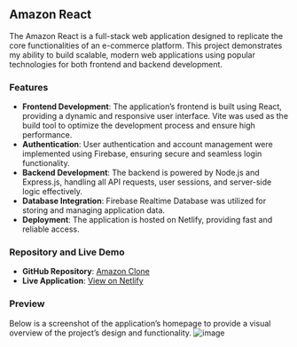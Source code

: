 ## Amazon React

The Amazon React is a full-stack web application designed to replicate the core functionalities of an e-commerce platform. This project demonstrates my ability to build scalable, modern web applications using popular technologies for both frontend and backend development.

### Features
- **Frontend Development**: The application’s frontend is built using React, providing a dynamic and responsive user interface. Vite was used as the build tool to optimize the development process and ensure high performance.
- **Authentication**: User authentication and account management were implemented using Firebase, ensuring secure and seamless login functionality.
- **Backend Development**: The backend is powered by Node.js and Express.js, handling all API requests, user sessions, and server-side logic effectively.
- **Database Integration**: Firebase Realtime Database was utilized for storing and managing application data.
- **Deployment**: The application is hosted on Netlify, providing fast and reliable access.

### Repository and Live Demo
- **GitHub Repository**: [Amazon Clone](https://github.com/Nama21yo/Amazon-React)  
- **Live Application**: [View on Netlify](https://luminous-lokum-f51278.netlify.app/)

### Preview
Below is a screenshot of the application’s homepage to provide a visual overview of the project’s design and functionality.
  ![image](https://github.com/user-attachments/assets/3a2183eb-9e00-4cad-be5a-5de58698e32a)
